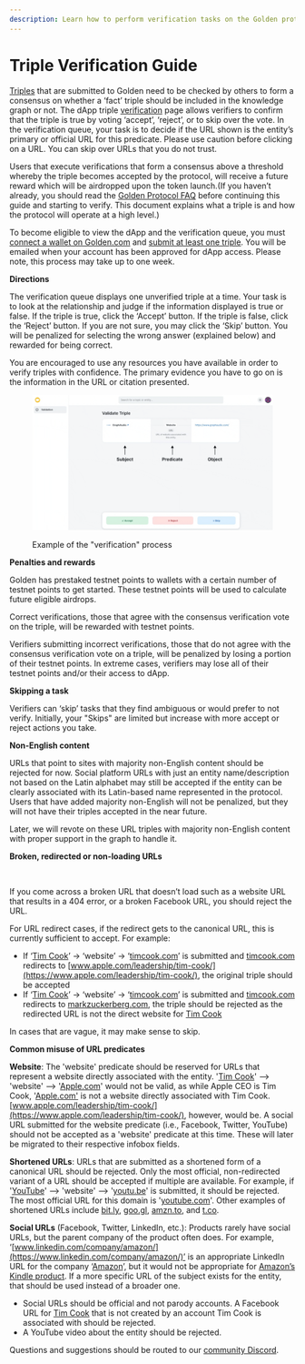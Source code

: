 ```yaml
---
description: Learn how to perform verification tasks on the Golden protocol.
---
```


# Triple Verification Guide

[Triples](../concepts/triple.md) that are submitted to Golden need to be checked by others to form a consensus on whether a ‘fact’ triple should be included in the knowledge graph or not. The dApp triple [verification](../concepts/verification.md) page allows verifiers to confirm that the triple is true by voting ‘accept’, ‘reject’, or to skip over the vote. In the verification queue, your task is to decide if the URL shown is the entity’s primary or official URL for this predicate. ​Please use caution before clicking on a URL. You can skip over URLs that you do not trust.

Users that execute verifications that form a consensus above a threshold whereby the triple becomes accepted by the protocol, will receive a future reward which will be airdropped upon the token launch. ​(If you haven’t already, you should read the [Golden Protocol FAQ](<../../README (2).md>) before continuing this guide and starting to verify. This document explains what a triple is and how the protocol will operate at a high level.​)

To become eligible to view the dApp and the verification queue, you must [connect a wallet on Golden.com](https://goldenhq.notion.site/Connecting-a-Wallet-to-Golden-com-8cc2addc89f14e8eab4c6d522fada13c) and [submit at least one triple](https://goldenhq.notion.site/Adding-Structured-Data-Guide-ae657337bf4f4e54ae4402df083c76ac). You will be emailed when your account has been approved for dApp access. Please note, this process may take up to one week.&#x20;

**Directions**

The verification queue displays one unverified triple at a time. Your task is to look at the relationship and judge if the information displayed is true or false. If the triple is true, click the ‘Accept’ button. If the triple is false, click the ‘Reject’ button. If you are not sure, you may click the ‘Skip’ button. You will be penalized for selecting the wrong answer (explained below) and rewarded for being correct.​

You are encouraged to use any resources you have available in order to verify triples with confidence. The primary evidence you have to go on is the information in the URL or citation presented.​

<figure><img src="../../.gitbook/assets/validation_dapp (1) (1).gif" alt=""><figcaption><p>Example of the "verification" process</p></figcaption></figure>

**Penalties and rewards**

Golden has prestaked testnet points to wallets with a certain number of testnet points to get started.​ These testnet points will be used to calculate future eligible airdrops.

Correct verifications, those that agree with the consensus verification vote on the triple, will be rewarded with testnet points.​

Verifiers submitting incorrect verifications, those that do not agree with the consensus verification vote on a triple, will be penalized by losing a portion of their testnet points. In extreme cases, verifiers may lose all of their testnet points and/or their access to dApp.​

**Skipping a task**

Verifiers can ‘skip’ tasks that they find ambiguous or would prefer to not verify. Initially, your "Skips" are limited but increase with more accept or reject actions you take. ​

**Non-English content**

URLs that point to sites with majority non-English content should be rejected for now. Social platform URLs with just an entity name/description not based on the Latin alphabet may still be accepted if the entity can be clearly associated with its Latin-based name represented in the protocol. Users that have added majority non-English will not be penalized, but they will not have their triples accepted in the near future.​

Later, we will revote on these URL triples with majority non-English content with proper support in the graph to handle it.

**Broken, redirected or non-loading URLs**

<figure><img src="https://jmp.sh/pgt6z9Y+/Screen+Shot+2022-06-22+at+11.17.47+PM.png" alt=""><figcaption></figcaption></figure>

If you come across a broken URL that doesn’t load such as a website URL that results in a 404 error, or a broken Facebook URL, you should reject the URL.

For URL redirect cases, if the redirect gets to the canonical URL, this is currently sufficient to accept. For example:

* If ‘[Tim Cook](https://golden.com/wiki/Tim\_Cook-N9YN83)’ → ‘website’ → ‘[timcook.com](http://timcook.com/)’ is submitted and [timcook.com](http://timcook.com/) redirects to [www.apple.com/leadership/tim-cook/](https://www.apple.com/leadership/tim-cook/), the original triple should be accepted​
* If ‘[Tim Cook](https://golden.com/wiki/Tim\_Cook-N9YN83)’ → ‘website’ → ‘[timcook.com](http://timcook.com/)’ is submitted and [timcook.com](http://timcook.com/) redirects to [markzuckerberg.com](https://markzuckerberg.com/), the triple should be rejected as the redirected URL is not the direct website for [Tim Cook​](https://golden.com/wiki/Tim\_Cook-N9YN83)

In cases that are vague, it may make sense to skip.

**Common misuse of URL predicates**

**Website**: The 'website' predicate should be reserved for URLs that represent a website directly associated with the entity. '[Tim Cook](https://golden.com/wiki/Tim\_Cook-N9YN83)' --> 'website' --> '[Apple.com](https://www.apple.com/)' would not be valid, as while Apple CEO is Tim Cook, '[Apple.com'](https://www.apple.com/) is not a website directly associated with Tim Cook. [www.apple.com/leadership/tim-cook/](https://www.apple.com/leadership/tim-cook/), however, would be.  A social URL submitted for the website predicate (i.e., Facebook, Twitter, YouTube) should not be accepted as a 'website' predicate at this time.  These will later be migrated to their respective infobox fields.

**Shortened URLs**: URLs that are submitted as a shortened form of a canonical URL should be rejected.  Only the most official, non-redirected variant of a URL should be accepted if multiple are available.  For example, if '[YouTube](https://golden.com/wiki/YouTube-AZENJ4)' --> 'website' --> '[youtu.be](https://www.youtube.com/)' is submitted, it should be rejected.  The most official URL for this domain is '[youtube.com](https://www.youtube.com/)'.  Other examples of shortened URLs include [bit.ly](https://bitly.com/), [goo.gl](https://developers.googleblog.com/2018/03/transitioning-google-url-shortener.html), [amzn.to](https://www.amazon.com/), and [t.co](https://t.co/).

**Social URLs** (Facebook, Twitter, LinkedIn, etc.): Products rarely have social URLs, but the parent company of the product often does.  For example, ‘[www.linkedin.com/company/amazon/](https://www.linkedin.com/company/amazon/)’ is an appropriate LinkedIn URL for the company ‘[Amazon](https://golden.com/wiki/Amazon\_\(company\)-B6VEMY)’, but it would not be appropriate for [Amazon’s Kindle product](https://golden.com/wiki/Amazon\_Kindle-9Y949M). If a more specific URL of the subject exists for the entity, that should be used instead of a broader one. &#x20;

* Social URLs should be official and not parody accounts.  A Facebook URL for [Tim Cook](https://golden.com/wiki/Tim\_Cook-N9YN83) that is not created by an account Tim Cook is associated with should be rejected.&#x20;
* A YouTube video about the entity should be rejected.

Questions and suggestions should be routed to our [community Discord](https://discord.com/invite/28QcktsGmG).&#x20;

